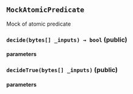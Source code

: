 ## `MockAtomicPredicate`
Mock of atomic predicate


### `decide(bytes[] _inputs) → bool` (public)



#### parameters
### `decideTrue(bytes[] _inputs)` (public)



#### parameters
